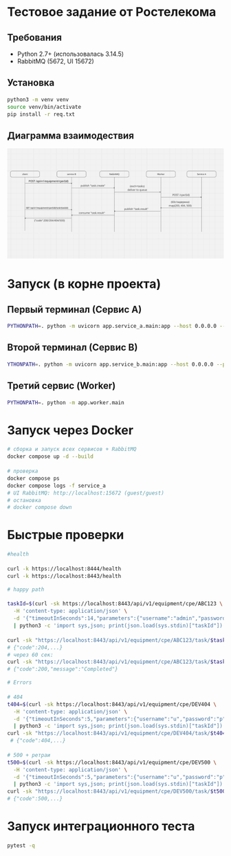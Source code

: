 # Тестовое задание от Ростелекома

## Требования

- Python 2.7+ (использовалась 3.14.5)
- RabbitMQ (5672, UI 15672)

## Установка
```bash
python3 -m venv venv
source venv/bin/activate
pip install -r req.txt
```

## Диаграмма взаимодествия
![Diagram](docs/dgrm.png)

# Запуск (в корне проекта)

## Первый терминал (Сервис А)
```bash
PYTHONPATH=. python -m uvicorn app.service_a.main:app --host 0.0.0.0 --port 8444 --ssl-certfile ./cert.pem --ssl-keyfile ./key.pem
```
## Второй терминал (Сервис В)
```bash
YTHONPATH=. python -m uvicorn app.service_b.main:app --host 0.0.0.0 --port 8443 --ssl-certfile ./cert.pem --ssl-keyfile ./key.pem
```
## Третий сервис (Worker)
```bash
PYTHONPATH=. python -m app.worker.main
```

# Запуск через Docker
```bash
# сборка и запуск всех сервисов + RabbitMQ
docker compose up -d --build

# проверка
docker compose ps
docker compose logs -f service_a
# UI RabbitMQ: http://localhost:15672 (guest/guest)
# остановка
# docker compose down
```

# Быстрые проверки

```bash
#health

curl -k https://localhost:8444/health
curl -k https://localhost:8443/health
```

```bash
# happy path

taskId=$(curl -sk https://localhost:8443/api/v1/equipment/cpe/ABC123 \
  -H 'content-type: application/json' \
  -d '{"timeoutInSeconds":14,"parameters":{"username":"admin","password":"admin","interfaces":[1,2,3]}}' \
  | python3 -c 'import sys,json; print(json.load(sys.stdin)["taskId"])')
  
curl -sk "https://localhost:8443/api/v1/equipment/cpe/ABC123/task/$taskId"
# {"code":204,...}
# через 60 сек:
curl -sk "https://localhost:8443/api/v1/equipment/cpe/ABC123/task/$taskId"
# {"code":200,"message":"Completed"}
```

```bash
# Errors

# 404
t404=$(curl -sk https://localhost:8443/api/v1/equipment/cpe/DEV404 \
  -H 'content-type: application/json' \
  -d '{"timeoutInSeconds":5,"parameters":{"username":"u","password":"p","interfaces":[1]}}' \
  | python3 -c 'import sys,json; print(json.load(sys.stdin)["taskId"])')
curl -sk "https://localhost:8443/api/v1/equipment/cpe/DEV404/task/$t404"    
 # {"code":404,...}

# 500 + ретраи
t500=$(curl -sk https://localhost:8443/api/v1/equipment/cpe/DEV500 \
  -H 'content-type: application/json' \
  -d '{"timeoutInSeconds":5,"parameters":{"username":"u","password":"p","interfaces":[1]}}' \
  | python3 -c 'import sys,json; print(json.load(sys.stdin)["taskId"])')
curl -sk "https://localhost:8443/api/v1/equipment/cpe/DEV500/task/$t500"     
# {"code":500,...}
```

# Запуск интеграционного теста
```bash
pytest -q
```

